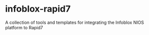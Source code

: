 # infoblox-rapid7
A collection of tools and templates for integrating the Infoblox NIOS platform to Rapid7
